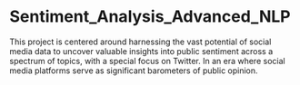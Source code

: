 # Sentiment_Analysis_Advanced_NLP
 This project is centered around harnessing the vast potential of social media data to uncover valuable insights into public sentiment across a spectrum of topics, with a special focus on Twitter. In an era where social media platforms serve as significant barometers of public opinion.
